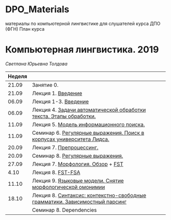 # DPO_Materials
материалы по компьютерной лингвистике для слушателей курса ДПО (ФГН)
План курса
# Компьютерная лингвистика. 2019
*Светлана Юрьевна Толдова*

|Неделя||
|-|-|
|21.09|Занятие 0.|
|21.09|Лекция 1. [Введение](https://github.com/sjut/DPO_Materials/blob/master/Lectures/2019_CL1_1-3L_Topics.pptx)|
|06.09|Лекция 1-3. [Введение](https://github.com/sjut/DPO_Materials/blob/master/Lectures/2019_CL1_1-3L_Topics.pptx)|
|06.09|Лекция 4. [Задачи автоматической обработки текста. Этапы обработки.](https://github.com/sjut/DPO_Materials/blob/master/Lectures/2019_CL1_4L_Topics.pptx)|
|11.09|Лекция 5. [Модель информационного поиска.](https://github.com/sjut/DPO_Materials/blob/master/Lectures/CL1_DO_5L_Index.pdf)|
|11.09|Семинар 6. [Регулярные выражения. Поиск в корпусах университета Лидса.]()|
|20.09|Лекция 7. [Препроцессинг.]()|
|20.09|Семинар 8. [Регулярные выражения.]()|
|27.09|Лекция 7. [Морфология. Обзор]() + [FST](https://www.cs.vassar.edu/~cs395/docs/3.pdf)|
|4.10| Лекция 8. [FST-FSA]()|Для желающих: упр. на построение конечного автомата|
|11.10|Лекция 9. [Языковые модели. Снятие морфологической омонимии]()|
|18.10|Лекция 8. [Синтаксис: контекстно-свободные грамматики. Зависимостный парсинг]()|
||Семинар 8. Dependencies|
